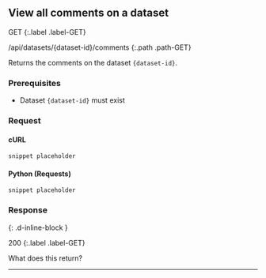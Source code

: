 ## View all comments on a dataset

GET
{:.label .label-GET}

/api/datasets/{dataset-id}/comments
{:.path .path-GET}

Returns the comments on the dataset `{dataset-id}`.

### Prerequisites

- Dataset `{dataset-id}` must exist

### Request

#### cURL

`snippet placeholder`

#### Python (Requests)

`snippet placeholder`

### Response
{: .d-inline-block }

200
{:.label .label-GET}

What does this return?

---
